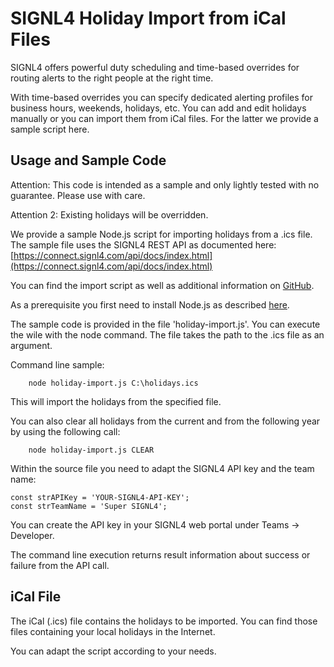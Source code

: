 
# SIGNL4 Holiday Import from iCal Files

SIGNL4 offers powerful duty scheduling and time-based overrides for routing alerts to the right people at the right time.

With time-based overrides you can specify dedicated alerting profiles for business hours, weekends, holidays, etc. You can add and edit holidays manually or you can import them from iCal files. For the latter we provide a sample script here.

## Usage and Sample Code

Attention: This code is intended as a sample and only lightly tested with no guarantee. Please use with care.

Attention 2: Existing holidays will be overridden.

We provide a sample Node.js script for importing holidays from a .ics file. The sample file uses the SIGNL4 REST API as documented here:
[https://connect.signl4.com/api/docs/index.html](https://connect.signl4.com/api/docs/index.html)

You can find the import script as well as additional information on [GitHub](https://github.com/signl4/signl4-holiday-import).

As a prerequisite you first need to install Node.js as described [here](https://nodejs.org/en/download/).

The sample code is provided in the file 'holiday-import.js'. You can execute the wile with the node command. The file takes the path to the .ics file as an argument.

Command line sample:

```
    node holiday-import.js C:\holidays.ics
```

This will import the holidays from the specified file.

You can also clear all holidays from the current and from the following year by using the following call:

```
    node holiday-import.js CLEAR
```

Within the source file you need to adapt the SIGNL4 API key and the team name:

```
const strAPIKey = 'YOUR-SIGNL4-API-KEY';
const strTeamName = 'Super SIGNL4';
```

You can create the API key in your SIGNL4 web portal under Teams -> Developer.

The command line execution returns result information about success or failure from the API call.

## iCal File

The iCal (.ics) file contains the holidays to be imported. You can find those files containing your local holidays in the Internet.

You can adapt the script according to your needs.
